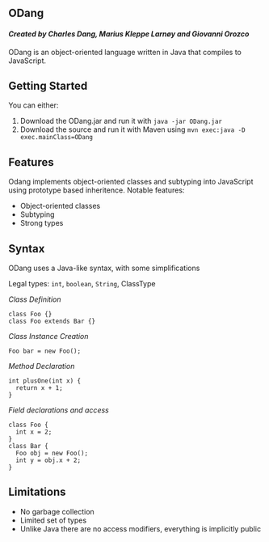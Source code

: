 ## ODang
#### _Created by Charles Dang, Marius Kleppe Larnøy and Giovanni Orozco_
ODang is an object-oriented language written in Java that compiles to JavaScript. 

## Getting Started 
You can either: 
1. Download the ODang.jar and run it with `java -jar ODang.jar`
2. Download the source and run it with Maven using `mvn exec:java -D exec.mainClass=ODang`


## Features
Odang implements object-oriented classes and subtyping into JavaScript using prototype based inheritence.
Notable features:
* Object-oriented classes
* Subtyping
* Strong types


## Syntax
ODang uses a Java-like syntax, with some simplifications

Legal types: `int`, `boolean`, `String`, ClassType

*Class Definition*
```
class Foo {}
class Foo extends Bar {}
```
*Class Instance Creation*
```
Foo bar = new Foo();
```
*Method Declaration*
```
int plusOne(int x) {
  return x + 1;
}
```

*Field declarations and access*
```
class Foo {
  int x = 2;
}
class Bar {
  Foo obj = new Foo();
  int y = obj.x + 2;
}
```
## Limitations
* No garbage collection
* Limited set of types
* Unlike Java there are no access modifiers, everything is implicitly public 

